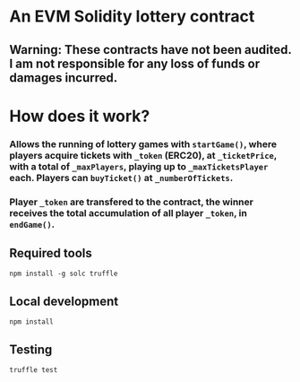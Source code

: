 # An EVM Solidity lottery contract

## Warning: These contracts have not been audited. I am not responsible for any loss of funds or damages incurred.


# How does it work?
### Allows the running of lottery games with `startGame()`, where players acquire tickets with `_token` (ERC20), at `_ticketPrice`, with a total of `_maxPlayers`, playing up to `_maxTicketsPlayer` each. Players can `buyTicket()` at `_numberOfTickets`.

### Player `_token` are transfered to the contract, the winner receives the total accumulation of all player `_token`, in `endGame()`.


## Required tools
`npm install -g solc truffle`

## Local development
`npm install`

## Testing
`truffle test`

